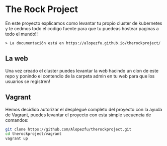 # The Rock Project

En este proyecto explicamos como levantar tu propio cluster de kubernetes y te cedmos todo el codigo fuente para que tu puedeas hostear paginas a todo el mundo!!

	> La documentación está en https://alopezfu.github.io/therockproject/

## La web

Una vez creado el cluster puedes levantar la web hacindo un clon de este repo y ponindo el contendio de la carpeta admin en tu web para que los usuarios se registren!

## Vagrant

Hemos decidido autorizar el desplegué completo del proyecto con la ayuda de Vagrant, puedes levantar el proyecto con esta simple secuencia de comandos:

```bash
git clone https://github.com/Alopezfu/therockproject.git
cd therockproject/vagrant
vagrant up
```

